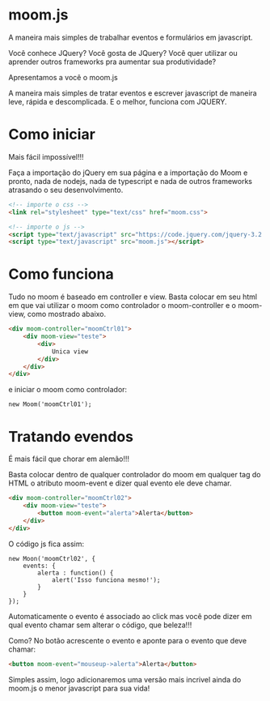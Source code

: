 # moom.js
A maneira mais simples de trabalhar eventos e formulários em javascript.


Você conhece JQuery?
Você gosta de JQuery?
Você quer utilizar ou aprender outros frameworks pra aumentar sua produtividade?


Apresentamos a você o moom.js


A maneira mais simples de tratar eventos e escrever javascript de maneira leve, rápida e descomplicada. 
E o melhor, funciona com JQUERY.


# Como iniciar 

Mais fácil impossível!!!

Faça a importação do jQuery em sua página e a importação do Moom e pronto, nada de nodejs, nada de typescript e nada de outros frameworks atrasando o seu desenvolvimento.

```html
<!-- importe o css -->
<link rel="stylesheet" type="text/css" href="moom.css">

<!-- importe o js -->
<script type="text/javascript" src="https://code.jquery.com/jquery-3.2.1.min.js"></script>
<script type="text/javascript" src="moom.js"></script>
```

# Como funciona

Tudo no moom é baseado em controller e view. Basta colocar em seu html em que vai utilizar o moom como controlador o moom-controller e o moom-view, como mostrado abaixo.

```html
<div moom-controller="moomCtrl01">
	<div moom-view="teste">
		<div>
			Unica view
		</div>
	</div>
</div>
```

e iniciar o moom como controlador:

```
new Moom('moomCtrl01');
```

# Tratando evendos 

É mais fácil que chorar em alemão!!!

Basta colocar dentro de qualquer controlador do moom em qualquer tag do HTML o atributo moom-event e dizer qual evento ele deve chamar.

```html
<div moom-controller="moomCtrl02">
	<div moom-view="teste">
		<button moom-event="alerta">Alerta</button>
	</div>
</div>
```

O código js fica assim:

```
new Moon('moomCtrl02', {
	events: {
		alerta : function() {
			alert('Isso funciona mesmo!');
		}
	}
});
```

Automaticamente o evento é associado ao click mas você pode dizer em qual evento chamar sem alterar o código, que beleza!!!

Como?
No botão acrescente o evento e aponte para o evento que deve chamar:

```html
<button moom-event="mouseup->alerta">Alerta</button>
```
Simples assim, logo adicionaremos uma versão mais incrivel ainda do moom.js o menor javascript para sua vida!
